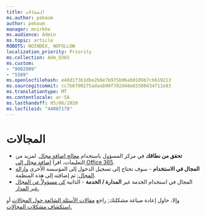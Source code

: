 ```yaml
---
title: المجالات
ms.author: pebaum
author: pebaum
manager: mnirkhe
ms.audience: Admin
ms.topic: article
ROBOTS: NOINDEX, NOFOLLOW
localization_priority: Priority
ms.collection: Adm_O365
ms.custom:
- "9002909"
- "5589"
ms.openlocfilehash: e48d1f3b1dbe2b8e7b975b06ab0189b7cb619213
ms.sourcegitcommit: cc7b6f00275adaab90f702d48e65500434f11e83
ms.translationtype: MT
ms.contentlocale: ar-SA
ms.lasthandoff: 05/06/2020
ms.locfileid: "44087178"
---
```

# <a name="domains"></a>المجالات

- **تحقق من نطاقك** في مركز المسؤول باستخدام [معالج إضافة مجال](https://portal.office.com/adminportal/home#/Domains/Wizard). لمزيد من التعليمات، اقرأ [إضافة مجال إلى Office 365](https://docs.microsoft.com/microsoft-365/admin/setup/add-domain?view=o365-worldwide).
- **المجال في الاستخدام** - سوف تحتاج إلى تسجيل الدخول إلى المؤسسة الأخرى [وإزالة المجال](https://docs.microsoft.com/microsoft-365/admin/get-help-with-domains/remove-a-domain?view=o365-worldwide); ثم إضافته إلى هذه المنظمة.
- المجال في استخدام الخدمة غير **المدارة / الخدمة**  -  الذاتية [كن مسؤولاً عن المجال غير المدار.](https://docs.microsoft.com/azure/active-directory/users-groups-roles/domains-admin-takeover)

وإلا، حاول إعادة صياغة مشكلتك; راجع [مقالات الأسئلة الشائعة حول المجالات](https://docs.microsoft.com/microsoft-365/admin/setup/domains-faq?view=o365-worldwide) أو [استكشاف مشكلات المجالات.](https://docs.microsoft.com/microsoft-365/admin/get-help-with-domains/find-and-fix-issues?view=o365-worldwide)
